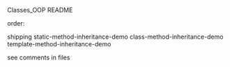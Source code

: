 Classes_OOP README

order:

shipping
static-method-inheritance-demo
class-method-inheritance-demo
template-method-inheritance-demo

see comments in files